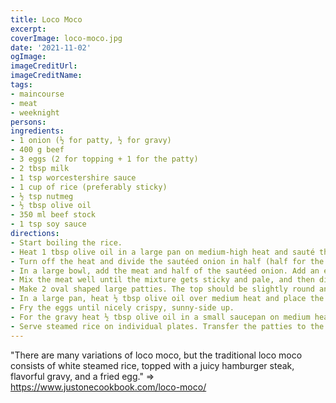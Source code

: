 ```yaml
---
title: Loco Moco
excerpt:
coverImage: loco-moco.jpg
date: '2021-11-02'
ogImage:
imageCreditUrl:
imageCreditName:
tags:
- maincourse
- meat
- weeknight
persons:
ingredients:
- 1 onion (½ for patty, ½ for gravy)
- 400 g beef
- 3 eggs (2 for topping + 1 for the patty)
- 2 tbsp milk
- 1 tsp worcestershire sauce
- 1 cup of rice (preferably sticky)
- ½ tsp nutmeg
- ½ tbsp olive oil
- 350 ml beef stock
- 1 tsp soy sauce
directions:
- Start boiling the rice.
- Heat 1 tbsp olive oil in a large pan on medium-high heat and sauté the onion until translucent.
- Turn off the heat and divide the sautéed onion in half (half for the gravy and half for the patty).
- In a large bowl, add the meat and half of the sautéed onion. Add an egg, the milk, worcestershire sauce, nutmeg, some salt and black pepper.
- Mix the meat well until the mixture gets sticky and pale, and then divide into 2 patties.
- Make 2 oval shaped large patties. The top should be slightly round and not flat. Keep the patties in the fridge for at least 30 minutes before cooking so that the meat combines together.
- In a large pan, heat ½ tbsp olive oil over medium heat and place the patties on the pan. Indent the center of each patty with 2 fingers to prevent bulging. Cook the patties for about 5 minutes. Do not flip until the bottom of the patties is nicely browned. Cover and cook for 5 minutes to thoroughly cook the inside of the patties (adjust cooking time depending on thickness). 
- Fry the eggs until nicely crispy, sunny-side up.
- For the gravy heat ½ tbsp olive oil in a small saucepan on medium heat and mix in the sautéed onion. Add 1½ cup beef stock, 1 tsp worcestershire sauce, and 1 tsp soy sauce. Cook until nicely thick.
- Serve steamed rice on individual plates. Transfer the patties to the plates, pour the gravy, and top with a fried egg. Serve immediately.
---
```


"There are many variations of loco moco, but the traditional loco moco consists of white steamed rice, topped with a juicy hamburger steak, flavorful gravy, and a fried egg." => https://www.justonecookbook.com/loco-moco/